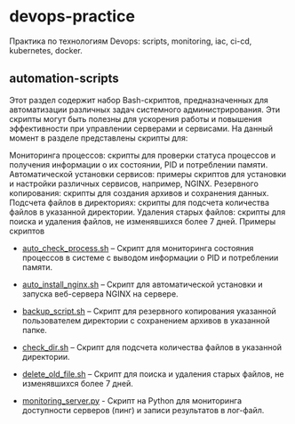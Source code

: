 # devops-practice
Практика по технологиям Devops: scripts, monitoring, iac, ci-cd, kubernetes, docker.

## automation-scripts
Этот раздел содержит набор Bash-скриптов, предназначенных для автоматизации различных задач системного администрирования. Эти скрипты могут быть полезны для ускорения работы и повышения эффективности при управлении серверами и сервисами. На данный момент в разделе представлены скрипты для:

Мониторинга процессов: скрипты для проверки статуса процессов и получения информации о их состоянии, PID и потреблении памяти.
Автоматической установки сервисов: примеры скриптов для установки и настройки различных сервисов, например, NGINX.
Резервного копирования: скрипты для создания архивов и сохранения данных.
Подсчета файлов в директориях: скрипты для подсчета количества файлов в указанной директории.
Удаления старых файлов: скрипты для поиска и удаления файлов, не изменявшихся более 7 дней.
Примеры скриптов

- [auto_check_process.sh](automation-scripts/auto_check_procces.sh) – Скрипт для мониторинга состояния процессов в системе с выводом информации о PID и потреблении памяти.

- [auto_install_nginx.sh](automation-scripts/auto_install_nginx.sh) – Скрипт для автоматической установки и запуска веб-сервера NGINX на сервере.

- [backup_script.sh](automation-scripts/backup_script.sh) – Скрипт для резервного копирования указанной пользователем директории с сохранением архивов в указанной папке.

- [check_dir.sh](automation-scripts/check_dir.sh) – Скрипт для подсчета количества файлов в указанной директории.

- [delete_old_file.sh](automation-scripts/delete_old_file.sh) – Скрипт для поиска и удаления старых файлов, не изменявшихся более 7 дней.
  
- [monitoring_server.py](automation-scripts/monitoring_server.py) - Скрипт на Python для мониторинга доступности серверов (пинг) и записи результатов в лог-файл.
